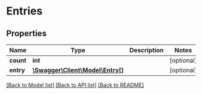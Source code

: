 # Entries

## Properties
Name | Type | Description | Notes
------------ | ------------- | ------------- | -------------
**count** | **int** |  | [optional] 
**entry** | [**\Swagger\Client\Model\Entry[]**](Entry.md) |  | [optional] 

[[Back to Model list]](../README.md#documentation-for-models) [[Back to API list]](../README.md#documentation-for-api-endpoints) [[Back to README]](../README.md)


